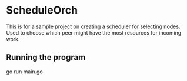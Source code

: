 # ScheduleOrch

This is for a sample project on creating a scheduler for selecting nodes. Used to choose which peer might have the most resources for incoming work.

## Running the program

go run main.go

